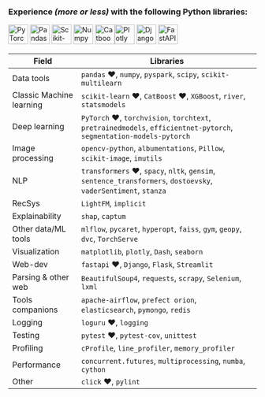 ### Experience *(more or less)* with the following Python libraries:

<img src="https://upload.wikimedia.org/wikipedia/commons/9/96/Pytorch_logo.png" alt="PyTorch" height="40"/> <img src="https://upload.wikimedia.org/wikipedia/commons/thumb/e/ed/Pandas_logo.svg/2560px-Pandas_logo.svg.png" alt="Pandas" height="40"/> <img src="https://upload.wikimedia.org/wikipedia/commons/thumb/0/05/Scikit_learn_logo_small.svg/1200px-Scikit_learn_logo_small.svg.png" alt="Scikit-learn" height="40"/> <img src="https://upload.wikimedia.org/wikipedia/commons/thumb/3/31/NumPy_logo_2020.svg/1280px-NumPy_logo_2020.svg.png" alt="Numpy" height="40"/> <img src="https://seotag.by/yandex-catboost.png" alt="Catboost" height="40"/><img src="https://images.prismic.io/plotly-marketing-website/b91638ab-80b7-446d-8a83-b6d911bd1519_Plotly_logo.png?auto=compress,format" alt="Plotly" height="40"/> <img src="https://upload.wikimedia.org/wikipedia/commons/thumb/7/75/Django_logo.svg/2560px-Django_logo.svg.png" alt="Django" height="40"/> <img src="https://upload.wikimedia.org/wikiversity/en/8/8c/FastAPI_logo.png" alt="FastAPI" height="40"/>

| Field                    | Libraries                                                                                                              |
|--------------------------|------------------------------------------------------------------------------------------------------------------------|
| Data tools               | `pandas` :heart:, `numpy`, `pyspark`,  `scipy`, `scikit-multilearn`                                                    |
| Classic Machine learning | `scikit-learn` :heart:, `CatBoost` :heart:, `XGBoost`, `river`, `statsmodels`                                          | 
| Deep learning            | `PyTorch` :heart:, `torchvision`, `torchtext`, `pretrainedmodels`, `efficientnet-pytorch`, `segmentation-models-pytorch` |
| Image processing         | `opencv-python`, `albumentations`, `Pillow`, `scikit-image`, `imutils`                                                 |
| NLP                      | `transformers` :heart:, `spacy`, `nltk`, `gensim`, `sentence_transformers`, `dostoevsky`, `vaderSentiment`, `stanza`   |
| RecSys                   | `LightFM`, `implicit`                                                                                                  |
| Explainability           | `shap`, `captum`                                                                                                       |
| Other data/ML tools      | `mlflow`, `pycaret`, `hyperopt`, `faiss`, `gym`, `geopy`, `dvc`, `TorchServe`                                          |
| Visualization            | `matplotlib`, `plotly`, `Dash`, `seaborn`                                                                              |
| Web-dev                  | `fastapi` :heart:, `Django`, `Flask`, `Streamlit`                                                                      |
| Parsing & other web      | `BeautifulSoup4`, `requests`, `scrapy`, `Selenium`, `lxml`                                                             |
| Tools companions         | `apache-airflow`, `prefect orion`, `elasticsearch`, `pymongo`, `redis`                                                 |
| Logging                  | `loguru` :heart:, `logging`                                                                                            |
| Testing                  | `pytest` :heart:, `pytest-cov`, `unittest`                                                                             |
| Profiling                | `cProfile`, `line_profiler`, `memory_profiler`                                                                         | 
| Performance              | `concurrent.futures`, `multiprocessing`, `numba`, `cython`                                                             |
| Other                    | `click` :heart:, `pylint`                                                                                              |
